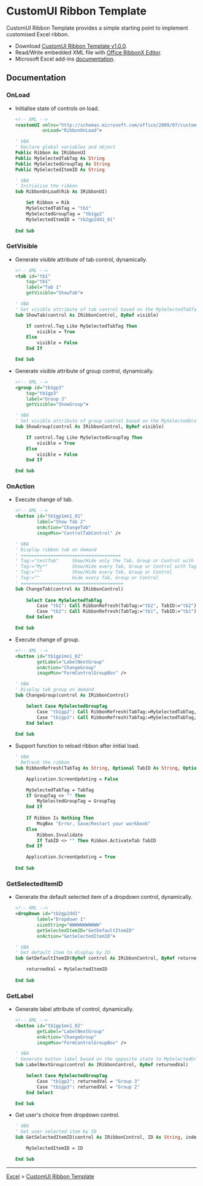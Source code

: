 # CustomUI Ribbon Template

CustomUI Ribbon Template provides a simple starting point to implement customised Excel ribbon. 

- Download [CustomUI Ribbon Template v1.0.0](../dist/customuiribbon-t100.xlam). 
- Read/Write embedded XML file with [Office RibbonX Editor](https://github.com/fernandreu/office-ribbonx-editor).
- Microsoft Excel add-ins [documentation](https://docs.microsoft.com/en-us/office/dev/add-ins/excel/excel-add-ins-overview).

## Documentation

### OnLoad

- Initialise state of controls on load.

    ```xml
    <!-- XML -->
    <customUI xmlns="http://schemas.microsoft.com/office/2009/07/customui" 
              onLoad="RibbonOnLoad">
    ```
    ```vb
    ' VBA
    ' Declare global variables and object
    Public Ribbon As IRibbonUI
    Public MySelectedTabTag As String
    Public MySelectedGroupTag As String
    Public MySelectedItemID As String
    ```
    ```vb
    ' VBA
    ' Initialise the ribbon
    Sub RibbonOnLoad(Rib As IRibbonUI)

        Set Ribbon = Rib
        MySelectedTabTag = "tb1"
        MySelectedGroupTag = "tb1gp2"
        MySelectedItemID = "tb2gp2dd1_01"
        
    End Sub
    ```
### GetVisible

- Generate visible attribute of tab control, dynamically.

    ```xml
    <!-- XML -->
    <tab id="tb1" 
        tag="tb1" 
        label="Tab 1" 
        getVisible="ShowTab">
    ```
    ```vb
    ' VBA
    ' Set visible attribute of tab control based on the MySelectedTabTag
    Sub ShowTab(control As IRibbonControl, ByRef visible)

        If control.Tag Like MySelectedTabTag Then
            visible = True
        Else
            visible = False
        End If

    End Sub
    ```

- Generate visible attribute of group control, dynamically.

    ```xml
    <!-- XML -->
    <group id="tb1gp3" 
        tag="tb1gp3" 
        label="Group 3" 
        getVisible="ShowGroup">
    ```
    ```vb
    ' VBA
    ' Set visible attribute of group control based on the MySelectedGroupTag
    Sub ShowGroup(control As IRibbonControl, ByRef visible)

        If control.Tag Like MySelectedGroupTag Then
            visible = True
        Else
            visible = False
        End If

    End Sub
    ```

### OnAction

- Execute change of tab.

    ```xml
    <!-- XML -->
    <button id="tb1gp1mn1_01" 
            label="Show Tab 2" 
            onAction="ChangeTab" 
            imageMso="ControlTabControl" />
    ```
    ```vb
    ' VBA
    ' Display ribbon tab on demand
    ' =====================================
    ' Tag:="testTab"     Show/Hide only the Tab, Group or Control with Tag "testTab"
    ' Tag:="My*"         Show/Hide every Tab, Group or Control with Tag that starts with "My"
    ' Tag:="*"           Show/Hide every Tab, Group or Control
    ' Tag:=""            Hide every Tab, Group or Control
    ' ======================================
    Sub ChangeTab(control As IRibbonControl)
        
        Select Case MySelectedTabTag
            Case "tb1": Call RibbonRefresh(TabTag:="tb2", TabID:="tb2")
            Case "tb2": Call RibbonRefresh(TabTag:="tb1", TabID:="tb1")
        End Select

    End Sub
    ```

- Execute change of group.

    ```xml
    <!-- XML -->
    <button id="tb1gp1mn1_02" 
            getLabel="LabelNextGroup"
            onAction="ChangeGroup"
            imageMso="FormControlGroupBox" />
    ```
    ```vb
    ' VBA
    ' Display tab group on demand
    Sub ChangeGroup(control As IRibbonControl)

        Select Case MySelectedGroupTag
            Case "tb1gp2": Call RibbonRefresh(TabTag:=MySelectedTabTag, GroupTag:="tb1gp3")
            Case "tb1gp3": Call RibbonRefresh(TabTag:=MySelectedTabTag, GroupTag:="tb1gp2")
        End Select
        
    End Sub
    ```

- Support function to reload ribbon after initial load.

    ```vb
    ' VBA
    ' Refresh the ribbon
    Sub RibbonRefresh(TabTag As String, Optional TabID As String, Optional GroupTag As String)

        Application.ScreenUpdating = False

        MySelectedTabTag = TabTag
        If GroupTag <> "" Then
            MySelectedGroupTag = GroupTag
        End If
        
        If Ribbon Is Nothing Then
            MsgBox "Error, Save/Restart your workbook"
        Else
            Ribbon.Invalidate
            If TabID <> "" Then Ribbon.ActivateTab TabID
        End If

        Application.ScreenUpdating = True
        
    End Sub
    ```

### GetSelectedItemID

- Generate the default selected item of a dropdown control, dynamically.

    ```xml
    <!-- XML -->
    <dropDown id="tb2gp2dd1" 
            label="Dropdown 1" 
            sizeString="WWWWWWWWWWW" 
            getSelectedItemID="GetDefaultItemID" 
            onAction="GetSelectedItemID">
    ```
    ```vb
    ' VBA
    ' Get default item to display by ID
    Sub GetDefaultItemID(ByRef control As IRibbonControl, ByRef returnedVal As Variant)

        returnedVal = MySelectedItemID
        
    End Sub
    ```

### GetLabel

- Generate label attribute of control, dynamically.

    ```xml
    <!-- XML -->
    <button id="tb1gp1mn1_02" 
            getLabel="LabelNextGroup"
            onAction="ChangeGroup"
            imageMso="FormControlGroupBox" />
    ```
    ```vb
    ' VBA
    ' Generate button label based on the opposite state to MySelectedGroupTag
    Sub LabelNextGroup(control As IRibbonControl, ByRef returnedVal)

        Select Case MySelectedGroupTag
            Case "tb1gp2": returnedVal = "Group 3"
            Case "tb1gp3": returnedVal = "Group 2"
        End Select

    End Sub
    ```

- Get user's choice from dropdown control.

    ```vb
    ' VBA
    ' Get user selected item by ID
    Sub GetSelectedItemID(control As IRibbonControl, ID As String, index As Integer)

        MySelectedItemID = ID

    End Sub
    ```  
    
<!-- ### Examples
<img src="../src/img/img-customuiribbon-t100.gif" width="60%" height="60%"> -->



---
[Excel](https://github.com/ry4nyeo/lab-excel) > 
[CustomUI Ribbon Template](../docs/pgs-customuiribbon.md)

